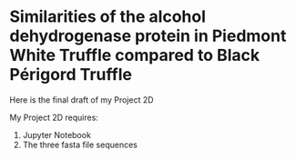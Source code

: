 #  Similarities of the alcohol dehydrogenase protein in Piedmont White Truffle compared to Black Périgord Truffle
Here is the final draft of my Project 2D

My Project 2D requires:
1) Jupyter Notebook
2) The three fasta file sequences
